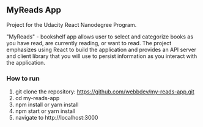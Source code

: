 ## MyReads App

Project for the Udacity React Nanodegree Program. 

"MyReads" - bookshelf app allows user to select and categorize books as you have read, are currently reading, or want to read. The project emphasizes using React to build the application and provides an API server and client library that you will use to persist information as you interact with the application.


### How to run

1. git clone the repository: https://github.com/webbdev/my-reads-app.git
2. cd my-reads-app
3. npm install or yarn install
4. npm start or yarn install
5. navigate to http://localhost:3000


